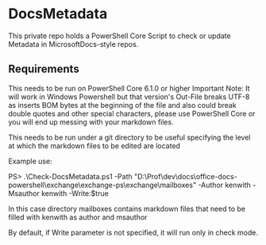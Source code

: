 # DocsMetadata

This private repo holds a PowerShell Core Script to check or update Metadata in MicrosoftDocs-style repos.

## Requirements
This needs to be run on PowerShell Core 6.1.0 or higher
Important Note: It will work in Windows Powershell but that version's Out-File breaks UTF-8 as inserts BOM bytes at the beginning of the file and also could break double quotes and other special characters, please use PowerShell Core or you will end up messing with your markdown files.

This needs to be run under a git directory to be useful specifying the level at which the markdown files to be edited are located

Example use:

PS> .\Check-DocsMetadata.ps1 -Path "D:\Prof\dev\docs\office-docs-powershell\exchange\exchange-ps\exchange\mailboxes" -Author kenwith -Msauthor kenwith -Write:$true

In this case directory mailboxes contains markdown files that need to be filled with kenwith as author and msauthor

By default, if Write parameter is not specified, it will run only in check mode.